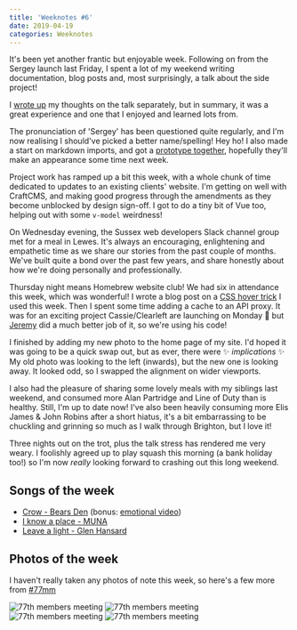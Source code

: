 ```yaml
---
title: 'Weeknotes #6'
date: 2019-04-19
categories: Weeknotes
---
```


It's been yet another frantic but enjoyable week. Following on from the Sergey launch last Friday, I spent a lot of my weekend writing documentation, blog posts and, most surprisingly, a talk about the side project!

I [wrote up](/blog/a-talk-at-codebar-brighton/) my thoughts on the talk separately, but in summary, it was a great experience and one that I enjoyed and learned lots from.

The pronunciation of 'Sergey' has been questioned quite regularly, and I'm now realising I should've picked a better name/spelling! Hey ho! I also made a start on markdown imports, and got a [prototype together](https://twitter.com/trysmudford/status/1118430454342979585), hopefully they'll make an appearance some time next week.

Project work has ramped up a bit this week, with a whole chunk of time dedicated to updates to an existing clients' website. I'm getting on well with CraftCMS, and making good progress through the amendments as they become unblocked by design sign-off. I got to do a tiny bit of Vue too, helping out with some `v-model` weirdness!

On Wednesday evening, the Sussex web developers Slack channel group met for a meal in Lewes. It's always an encouraging, enlightening and empathetic time as we share our stories from the past couple of months. We've built quite a bond over the past few years, and share honestly about how we're doing personally and professionally.

Thursday night means Homebrew website club! We had six in attendance this week, which was wonderful! I wrote a blog post on a [CSS hover trick](/blog/fade-out-siblings-css-trick/) I used this week. Then I spent some time adding a cache to an API proxy. It was for an exciting project Cassie/Clearleft are launching on Monday 🎉 but [Jeremy](https://adactio.com/) did a much better job of it, so we're using his code!

I finished by adding my new photo to the home page of my site. I'd hoped it was going to be a quick swap out, but as ever, there were ✨ _implications_ ✨ My old photo was looking to the left (inwards), but the new one is looking away. It looked odd, so I swapped the alignment on wider viewports.

I also had the pleasure of sharing some lovely meals with my siblings last weekend, and consumed more Alan Partridge and Line of Duty than is healthy. Still, I'm up to date now! I've also been heavily consuming more Elis James & John Robins after a short hiatus, it's a bit embarrassing to be chuckling and grinning so much as I walk through Brighton, but I love it!

Three nights out on the trot, plus the talk stress has rendered me very weary. I foolishly agreed up to play squash this morning (a bank holiday too!) so I'm now _really_ looking forward to crashing out this long weekend.

## Songs of the week

- [Crow - Bears Den](https://open.spotify.com/track/5OdRwXb4YC9oKbEkPWqL0w) (bonus: [emotional video](https://www.youtube.com/watch?v=CtdkqvdIwiw))
- [I know a place - MUNA](https://open.spotify.com/track/0bPSRn4crnh5f1JhELPlyL)
- [Leave a light - Glen Hansard](https://open.spotify.com/track/5P0i0asekeb0hCEPCi2R5n)

## Photos of the week

I haven't really taken any photos of note this week, so here's a few more from [#77mm](https://photography.trysmudford.com/gallery/goodwood-77th-members-meeting/)

![77th members meeting](/images/blog/weeknotes-6-1.jpg)
![77th members meeting](/images/blog/weeknotes-6-2.jpg)
![77th members meeting](/images/blog/weeknotes-6-3.jpg)
![77th members meeting](/images/blog/weeknotes-6-4.jpg)
